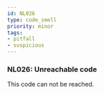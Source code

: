 ```yaml
---
id: NL026
type: code_smell
priority: minor
tags:
- pitfall 
- suspicious 
---
```


### NL026: Unreachable code
This code can not be reached.

